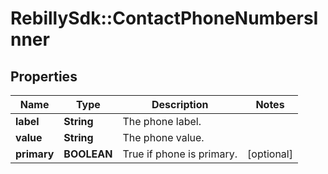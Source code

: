 # RebillySdk::ContactPhoneNumbersInner

## Properties
Name | Type | Description | Notes
------------ | ------------- | ------------- | -------------
**label** | **String** | The phone label. | 
**value** | **String** | The phone value. | 
**primary** | **BOOLEAN** | True if phone is primary. | [optional] 

